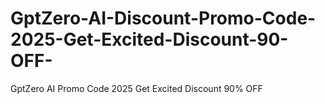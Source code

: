 # GptZero-AI-Discount-Promo-Code-2025-Get-Excited-Discount-90-OFF-
GptZero AI Promo Code 2025 Get Excited Discount 90% OFF
